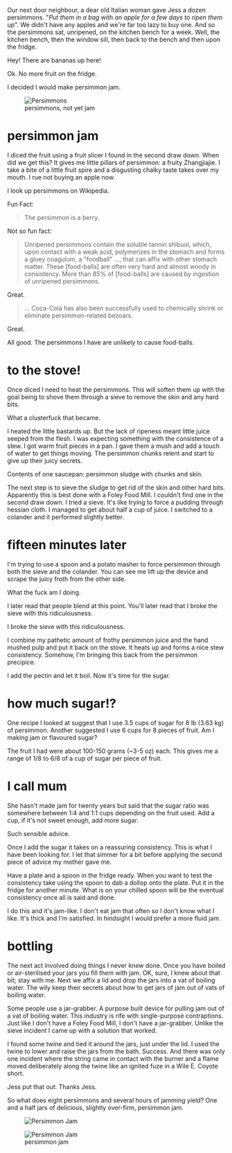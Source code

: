 Our next door neighbour, a dear old Italian woman gave Jess a dozen persimmons. "*Put them in a bag with an apple for a few days to ripen them up*". We didn't have any apples and we're far too lazy to buy one. And so the persimmons sat, unripened, on the kitchen bench for a week. Well, the kitchen bench, then the window sill, then back to the bench and then upon the fridge.

Hey! There are bananas up here!

Ok. No more fruit on the fridge.

I decided I would make persimmon jam.

<div class="polaroid">
  <figure>
    <img src="/images/food/persimmons.jpg" alt="Persimmons"/>
    <figcaption>persimmons, not yet jam</figcaption>
  </figure>
</div>

# persimmon jam
I diced the fruit using a fruit slicer I found in the second draw down. When did we get this? It gives me little pillars of persimmon: a fruity Zhangjiajie. I take a bite of a little fruit spire and a disgusting chalky taste takes over my mouth. I rue not buying an apple now.

I look up persimmons on Wikipedia.

Fun Fact:

> The persimmon is a berry.

Not so fun fact:

> Unripened persimmons contain the soluble tannin shibuol, which, upon contact with a weak acid, polymerizes in the stomach and forms a gluey coagulum, a "foodball" ..., that can affix with other stomach matter. These [food-balls] are often very hard and almost woody in consistency. More than 85% of [food-balls] are caused by ingestion of unripened persimmons.

Great.

> ... Coca-Cola has also been successfully used to chemically shrink or eliminate persimmon-related bezoars.

Great.

All good. The persimmons I have are unlikely to cause food-balls.

# to the stove!

Once diced I need to heat the persimmons. This will soften them up with the goal being to shove them through a sieve to remove the skin and any hard bits.

What a clusterfuck that became.

I heated the little bastards up. But the lack of ripeness meant little juice seeped from the flesh. I was expecting something with the consistence of a stew. I got warm fruit pieces in a pan. I gave them a mush and add a touch of water to get things moving. The persimmon chunks relent and start to give up their juicy secrets.

Contents of one saucepan: persimmon sludge with chunks and skin.

The next step is to sieve the sludge to get rid of the skin and other hard bits. Apparently this is best done with a Foley Food Mill. I couldn't find one in the second draw down. I tried a sieve. It's like trying to force a pudding through hessian cloth. I managed to get about half a cup of juice. I switched to a colander and it performed slightly better.

# fifteen minutes later

I'm trying to use a spoon and a potato masher to force persimmon through both the sieve and the colander. You can see me lift up the device and scrape the juicy froth from the other side.

What the fuck am I doing.

I later read that people blend at this point. You'll later read that I broke the sieve with this ridiculousness.

I broke the sieve with this ridiculousness.

I combine my pathetic amount of frothy persimmon juice and the hand mushed pulp and put it back on the stove. It heats up and forms a nice stew consistency. Somehow, I'm bringing this back from the persimmon precipice.

I add the pectin and let it boil. Now it's time for the sugar.

# how much sugar!?

One recipe I looked at suggest that I use 3.5 cups of sugar for 8 lb (3.63 kg) of persimmon. Another suggested I use 6 cups for 8 pieces of fruit. Am I making jam or flavoured sugar?

The fruit I had were about 100-150 grams (~3-5 oz) each. This gives me a range of 1/8 to 6/8 of a cup of sugar per piece of fruit.

# I call mum

She hasn't made jam for twenty years but said that the sugar ratio was somewhere between 1:4 and 1:1 cups depending on the fruit used. Add a cup, if it's not sweet enough, add more sugar.

Such sensible advice.

Once I add the sugar it takes on a reassuring consistency. This is what I have been looking for. I let that simmer for a bit before applying the second piece of advice my mother gave me.

Have a plate and a spoon in the fridge ready. When you want to test the consistency take using the spoon to dab a dollop onto the plate. Put it in the fridge for another minute. What is on your chilled spoon will be the eventual consistency once all is said and done.

I do this and it's jam-like. I don't eat jam that often so I don't know what I like. It's thick and I'm satisfied. In hindsight I would prefer a more fluid jam.

# bottling

The next act involved doing things I never knew done. Once you have boiled or air-sterilised your jars you fill them with jam. OK, sure, I knew about that bit; stay with me. Next we affix a lid and drop the jars into a vat of boiling water. The wily keep their secrets about how to get jars of jam out of vats of boiling water.

Some people use a jar-grabber. A purpose built device for pulling jam out of a vat of boiling water. This industry is rife with single-purpose contraptions. Just like I don't have a Foley Food Mill, I don't have a jar-grabber. Unlike the sieve incident I came up with a solution that worked.

I found some twine and tied it around the jars, just under the lid. I used the twine to lower and raise the jars from the bath.  Success. And there was only one incident where the string came in contact with the burner and a flame moved deliberately along the twine like an ignited fuze in a Wile E. Coyote short.

Jess put that out. Thanks Jess.

So what does eight persimmons and several hours of jamming yield? One and a half jars of delicious, slightly over-firm, persimmon jam.

<div class="polaroid">
  <figure class="hidden">
    <img src="/images/food/persimmon-jam.jpg" alt="Persimmon Jam"/>
  </figure>
  <figure>
    <img src="/images/food/persimmon-jam.jpg" alt="Persimmon Jam"/>
    <figcaption>persimmon jam</figcaption>
  </figure>
</div>
